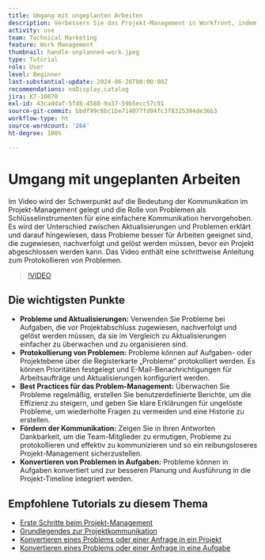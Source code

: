```yaml
---
title: Umgang mit ungeplanten Arbeiten
description: Verbessern Sie das Projekt-Management in Workfront, indem Sie Probleme effektiv nachverfolgen und lösen, Protokollierungs-Tools einsetzen, Best Practices implementieren, die Kommunikation fördern und Probleme nahtlos in Aufgaben konvertieren, um die Ausführung zu optimieren.
activity: use
team: Technical Marketing
feature: Work Management
thumbnail: handle-unplanned-work.jpeg
type: Tutorial
role: User
level: Beginner
last-substantial-update: 2024-06-26T00:00:00Z
recommendations: noDisplay,catalog
jira: KT-10070
exl-id: 43caddaf-5fd8-4580-9a37-59b5ecc57c91
source-git-commit: bbdf99c6bc1be714077fd94fc3f8325394de36b3
workflow-type: ht
source-wordcount: '264'
ht-degree: 100%

---
```


# Umgang mit ungeplanten Arbeiten

Im Video wird der Schwerpunkt auf die Bedeutung der Kommunikation im Projekt-Management gelegt und die Rolle von Problemen als Schlüsselinstrumenten für eine einfachere Kommunikation hervorgehoben. Es wird der Unterschied zwischen Aktualisierungen und Problemen erklärt und darauf hingewiesen, dass Probleme besser für Arbeiten geeignet sind, die zugewiesen, nachverfolgt und gelöst werden müssen, bevor ein Projekt abgeschlossen werden kann. Das Video enthält eine schrittweise Anleitung zum Protokollieren von Problemen. 


>[!VIDEO](https://video.tv.adobe.com/v/3419488/?quality=12&learn=on&enablevpops=1)

## Die wichtigsten Punkte

* **Probleme und Aktualisierungen:** Verwenden Sie Probleme bei Aufgaben, die vor Projektabschluss zugewiesen, nachverfolgt und gelöst werden müssen, da sie im Vergleich zu Aktualisierungen einfacher zu überwachen und zu organisieren sind. 
* **Protokollierung von Problemen:** Probleme können auf Aufgaben- oder Projektebene über die Registerkarte „Probleme“ protokolliert werden. Es können Prioritäten festgelegt und E-Mail-Benachrichtigungen für Arbeitsaufträge und Aktualisierungen konfiguriert werden.
* **Best Practices für das Problem-Management:** Überwachen Sie Probleme regelmäßig, erstellen Sie benutzerdefinierte Berichte, um die Effizienz zu steigern, und geben Sie klare Erklärungen für ungelöste Probleme, um wiederholte Fragen zu vermeiden und eine Historie zu erstellen. 
* **Fördern der Kommunikation:** Zeigen Sie in Ihren Antworten Dankbarkeit, um die Team-Mitglieder zu ermutigen, Probleme zu protokollieren und effektiv zu kommunizieren und so ein reibungsloseres Projekt-Management sicherzustellen. 
* **Konvertieren von Problemen in Aufgaben:** Probleme können in Aufgaben konvertiert und zur besseren Planung und Ausführung in die Projekt-Timeline integriert werden. 


## Empfohlene Tutorials zu diesem Thema

* [Erste Schritte beim Projekt-Management](/help/manage-work/projects/getting-started-manage-a-project.md)
* [Grundlegendes zur Projektkommunikation](/help/manage-work/projects/understand-project-communication.md)
* [Konvertieren eines Problems oder einer Anfrage in ein Projekt](/help/manage-work/issues-requests/create-a-project-from-a-request.md)
* [Konvertieren eines Problems oder einer Anfrage in eine Aufgabe](/help/manage-work/issues-requests/convert-issues-to-other-work-items.md)

